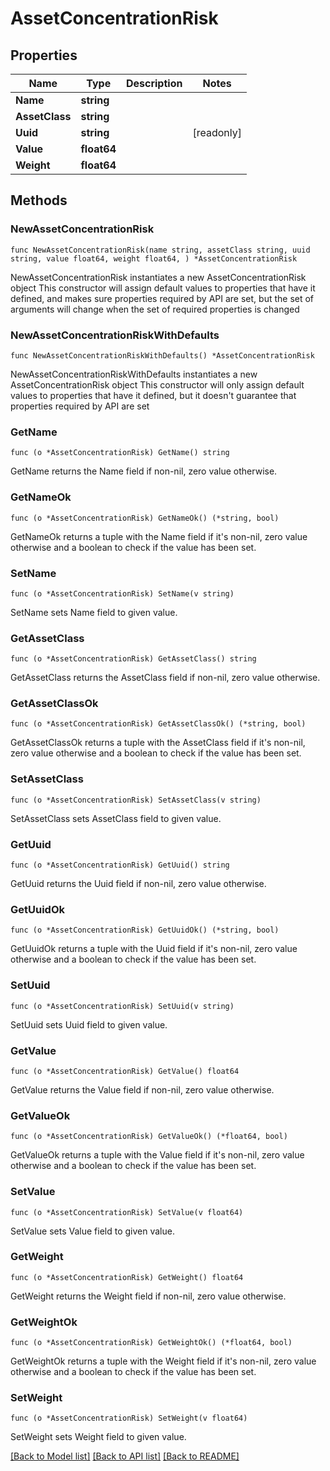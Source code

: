 # AssetConcentrationRisk

## Properties

Name | Type | Description | Notes
------------ | ------------- | ------------- | -------------
**Name** | **string** |  | 
**AssetClass** | **string** |  | 
**Uuid** | **string** |  | [readonly] 
**Value** | **float64** |  | 
**Weight** | **float64** |  | 

## Methods

### NewAssetConcentrationRisk

`func NewAssetConcentrationRisk(name string, assetClass string, uuid string, value float64, weight float64, ) *AssetConcentrationRisk`

NewAssetConcentrationRisk instantiates a new AssetConcentrationRisk object
This constructor will assign default values to properties that have it defined,
and makes sure properties required by API are set, but the set of arguments
will change when the set of required properties is changed

### NewAssetConcentrationRiskWithDefaults

`func NewAssetConcentrationRiskWithDefaults() *AssetConcentrationRisk`

NewAssetConcentrationRiskWithDefaults instantiates a new AssetConcentrationRisk object
This constructor will only assign default values to properties that have it defined,
but it doesn't guarantee that properties required by API are set

### GetName

`func (o *AssetConcentrationRisk) GetName() string`

GetName returns the Name field if non-nil, zero value otherwise.

### GetNameOk

`func (o *AssetConcentrationRisk) GetNameOk() (*string, bool)`

GetNameOk returns a tuple with the Name field if it's non-nil, zero value otherwise
and a boolean to check if the value has been set.

### SetName

`func (o *AssetConcentrationRisk) SetName(v string)`

SetName sets Name field to given value.


### GetAssetClass

`func (o *AssetConcentrationRisk) GetAssetClass() string`

GetAssetClass returns the AssetClass field if non-nil, zero value otherwise.

### GetAssetClassOk

`func (o *AssetConcentrationRisk) GetAssetClassOk() (*string, bool)`

GetAssetClassOk returns a tuple with the AssetClass field if it's non-nil, zero value otherwise
and a boolean to check if the value has been set.

### SetAssetClass

`func (o *AssetConcentrationRisk) SetAssetClass(v string)`

SetAssetClass sets AssetClass field to given value.


### GetUuid

`func (o *AssetConcentrationRisk) GetUuid() string`

GetUuid returns the Uuid field if non-nil, zero value otherwise.

### GetUuidOk

`func (o *AssetConcentrationRisk) GetUuidOk() (*string, bool)`

GetUuidOk returns a tuple with the Uuid field if it's non-nil, zero value otherwise
and a boolean to check if the value has been set.

### SetUuid

`func (o *AssetConcentrationRisk) SetUuid(v string)`

SetUuid sets Uuid field to given value.


### GetValue

`func (o *AssetConcentrationRisk) GetValue() float64`

GetValue returns the Value field if non-nil, zero value otherwise.

### GetValueOk

`func (o *AssetConcentrationRisk) GetValueOk() (*float64, bool)`

GetValueOk returns a tuple with the Value field if it's non-nil, zero value otherwise
and a boolean to check if the value has been set.

### SetValue

`func (o *AssetConcentrationRisk) SetValue(v float64)`

SetValue sets Value field to given value.


### GetWeight

`func (o *AssetConcentrationRisk) GetWeight() float64`

GetWeight returns the Weight field if non-nil, zero value otherwise.

### GetWeightOk

`func (o *AssetConcentrationRisk) GetWeightOk() (*float64, bool)`

GetWeightOk returns a tuple with the Weight field if it's non-nil, zero value otherwise
and a boolean to check if the value has been set.

### SetWeight

`func (o *AssetConcentrationRisk) SetWeight(v float64)`

SetWeight sets Weight field to given value.



[[Back to Model list]](../README.md#documentation-for-models) [[Back to API list]](../README.md#documentation-for-api-endpoints) [[Back to README]](../README.md)


